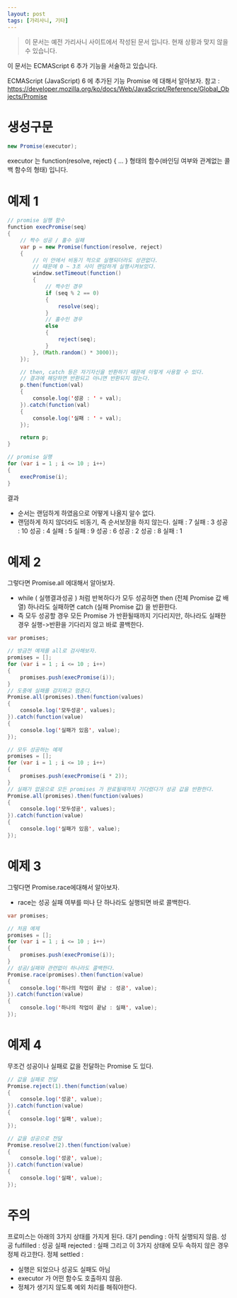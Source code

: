 ```yaml
---
layout: post
tags: [가리사니, 기타]
---
```


> 이 문서는 예전 가리사니 사이트에서 작성된 문서 입니다.
현재 상황과 맞지 않을 수 있습니다.



이 문서는 ECMAScript 6 추가 기능을 서술하고 있습니다.


ECMAScript (JavaScript) 6 에 추가된 기능 Promise 에 대해서 알아보자.
참고 : https://developer.mozilla.org/ko/docs/Web/JavaScript/Reference/Global_Objects/Promise


# 생성구문
``` java
new Promise(executor);
```
executor 는 function(resolve, reject) { ... } 형태의 함수(바인딩 여부와 관계없는 콜백 함수의 형태) 입니다.


# 예제 1
``` java
// promise 실행 함수
function execPromise(seq)
{
	// 짝수 성공 / 홀수 실패
	var p = new Promise(function(resolve, reject)
	{
		// 이 안에서 비동기 적으로 실행되더라도 상관없다.
		// 때문에 0 ~ 3초 사이 랜덤하게 실행시켜보았다.
		window.setTimeout(function()
		{
			// 짝수인 경우
			if (seq % 2 == 0)
			{
				resolve(seq);
			}
			// 홀수인 경우
			else
			{
				reject(seq);
			}
		}, (Math.random() * 3000));
	});

	// then, catch 등은 자기자신을 반환하기 때문에 이렇게 사용할 수 있다.
	// 결과에 해당하면 반환되고 아니면 반환되지 않는다.
	p.then(function(val)
	{
		console.log('성공 : ' + val);
	}).catch(function(val)
	{
		console.log('실패 : ' + val);
	});

	return p;
}

// promise 실행
for (var i = 1 ; i <= 10 ; i++)
{
	execPromise(i);
}
```
결과
- 순서는 랜덤하게 하였음으로 어떻게 나올지 알수 없다.
- 랜덤하게 하지 않더라도 비동기, 즉 순서보장을 하지 않는다.
실패 : 7
실패 : 3
성공 : 10
성공 : 4
실패 : 5
실패 : 9
성공 : 6
성공 : 2
성공 : 8
실패 : 1


# 예제 2
그렇다면 Promise.all 에대해서 알아보자.
- while ( 실행결과성공 ) 처럼 반복하다가 모두 성공하면 then (전체 Promise 값 배열) 하나라도 실패하면 catch (실패 Promise 값) 을 반환한다.
- 즉 모두 성공할 경우 모든 Promise 가 반환될때까지 기다리지만, 하나라도 실패한 경우 실행->반환을 기다리지 않고 바로 콜백한다.
``` java
var promises;

// 방금전 예제를 all로 검사해보자.
promises = [];
for (var i = 1 ; i <= 10 ; i++)
{
	promises.push(execPromise(i));
}
// 도중에 실패를 감지하고 멈춘다.
Promise.all(promises).then(function(values)
{
	console.log('모두성공', values);
}).catch(function(value)
{
	console.log('실패가 있음', value);
});

// 모두 성공하는 예제
promises = [];
for (var i = 1 ; i <= 10 ; i++)
{
	promises.push(execPromise(i * 2));
}
// 실패가 없음으로 모든 promises 가 완료될때까지 기다렸다가 성공 값을 반환한다.
Promise.all(promises).then(function(values)
{
	console.log('모두성공', values);
}).catch(function(value)
{
	console.log('실패가 있음', value);
});
```


# 예제 3
그렇다면 Promise.race에대해서 알아보자.
- race는 성공 실패 여부를 떠나 단 하나라도 실행되면 바로 콜백한다.
``` java
var promises;

// 처음 예제
promises = [];
for (var i = 1 ; i <= 10 ; i++)
{
	promises.push(execPromise(i));
}
// 성공/실패와 관련없이 하나라도 콜백한다.
Promise.race(promises).then(function(value)
{
	console.log('하나의 작업이 끝남 : 성공', value);
}).catch(function(value)
{
	console.log('하나의 작업이 끝남 : 실패', value);
});
```


# 예제 4
무조건 성공이나 실패로 값을 전달하는 Promise 도 있다.
``` java
// 값을 실패로 전달
Promise.reject(1).then(function(value)
{
	console.log('성공', value);
}).catch(function(value)
{
	console.log('실패', value);
});

// 값을 성공으로 전달
Promise.resolve(2).then(function(value)
{
	console.log('성공', value);
}).catch(function(value)
{
	console.log('실패', value);
});
```


# 주의
프로미스는 아래의 3가지 상태를 가지게 된다.
대기 pending : 아직 실행되지 않음.
성공 fulfilled : 성공
실패 rejected : 실패
그리고 이 3가지 상태에 모두 속하지 않은 경우 정체 라고한다.
정체 settled :
- 실행은 되었으나 성공도 실패도 아님
- executor 가 어떤 함수도 호출하지 않음.
- 정체가 생기지 않도록 예외 처리를 해줘야한다.
